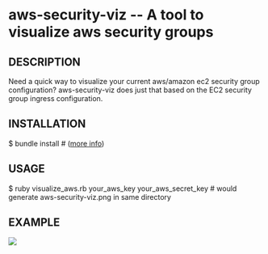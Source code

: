 aws-security-viz -- A tool to visualize aws security groups 
============================================================

## DESCRIPTION
  Need a quick way to visualize your current aws/amazon ec2 security group configuration? aws-security-viz does just that based on the EC2 security group ingress configuration. 

## INSTALLATION 

  $ bundle install # ([more info](http://gembundler.com/bundle_install.html))

## USAGE

  $ ruby visualize_aws.rb your_aws_key your_aws_secret_key  # would generate aws-security-viz.png in same directory

## EXAMPLE

![](https://github.com/anaynayak/aws-security-viz/raw/master/images/sample.png)

